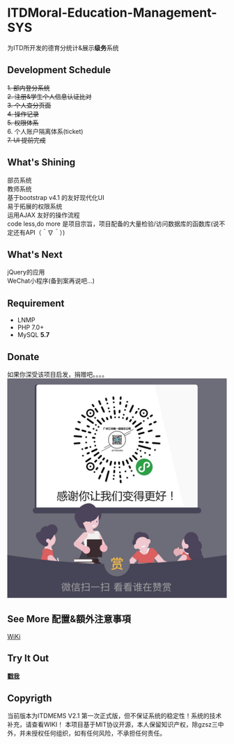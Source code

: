 # ITDMoral-Education-Management-SYS
为ITD所开发的德育分统计&展示**级务**系统

## Development Schedule
~~1. 部内登分系统  
2. 注册&学生个人信息认证比对  
3. 个人查分页面  
4. 操作记录  
5. 权限体系~~  
6. 个人账户隔离体系(ticket)  
~~7. UI 提前完成~~   

## What's Shining
部员系统  
教师系统  
基于bootstrap v4.1 的友好现代化UI  
易于拓展的权限系统  
运用AJAX 友好的操作流程  
code less,do more 是项目宗旨，项目配备的大量检验/访问数据库的函数库(说不定还有API（＾∇＾）)  

## What's Next
jQuery的应用  
WeChat小程序(备到案再说吧...)  

## Requirement
- LNMP  
- PHP 7.0+  
- MySQL **5.7**

## Donate
如果你深受该项目启发，捐赠吧。。。。
![donate][3]

## See More 配置&額外注意事項
[WiKi][2]

## **Try** It Out
[**戳我**][1]

## Copyrigth
当前版本为ITDMEMS V2.1 第一次正式版，但不保证系统的稳定性！系统的技术补充，请查看WIKI！
本项目基于MIT协议开源，本人保留知识产权，除gzsz三中外，并未授权任何组织，如有任何风险，不承担任何责任。

[1]:https://itd.mmts.fun
[2]:https://github.com/LYJSPEEDX/ITDMoral-Education-Management-SYS/wiki
[3]:https://raw.githubusercontent.com/LYJSPEEDX/ITDMoral-Education-Management-SYS/master/Donate.JPG
